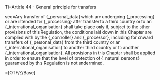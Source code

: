 Ti=Article 44 - General principle for transfers

sec=Any transfer of {_personal_data} which are undergoing {_processing} or are intended for {_processing} after transfer to a third country or to an {_international_organisation} shall take place only if, subject to the other provisions of this Regulation, the conditions laid down in this Chapter are complied with by the {_controller} and {_processor}, including for onward transfers of {_personal_data} from the third country or an {_international_organisation} to another third country or to another {_international_organisation}. All provisions in this Chapter shall be applied in order to ensure that the level of protection of {_natural_persons} guaranteed by this Regulation is not undermined.

=[OTF/Z/Base]
